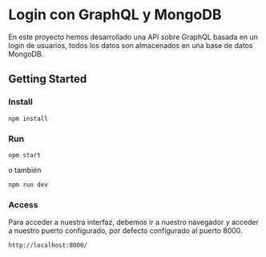 # Login con GraphQL y MongoDB

En este proyecto hemos desarrollado una API sobre GraphQL basada en un login de usuarios, todos los datos son almacenados en una base de datos MongoDB.

## Getting Started


### Install

```
npm install
```

### Run 

```
npm start
```

o también

```
npm run dev
```

### Access 
Para acceder a nuestra interfaz, debemos ir a nuestro navegador y acceder a nuestro puerto configurado, por defecto configurado al puerto 8000.

```
http://localhost:8000/
```
